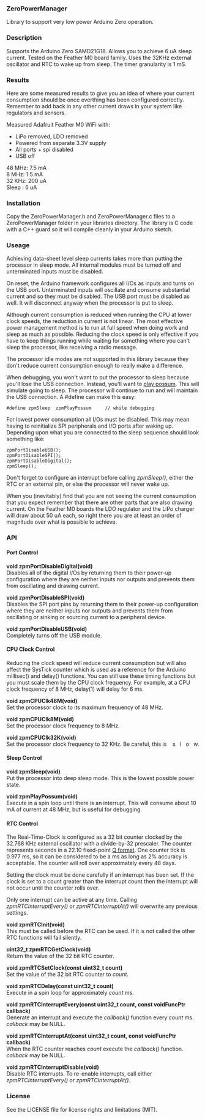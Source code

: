 ### ZeroPowerManager
Library to support very low power Arduino Zero operation.

### Description
Supports the Arduino Zero SAMD21G18. Allows you to achieve 6 uA sleep current. Tested on the Feather M0 board family. Uses the 32KHz external oscillator and RTC to wake up from sleep. The timer granularity is 1 mS.

### Results
Here are some measured results to give you an idea of where your current consumption should be once everthing has been configured correctly. Remember to add back in any other current draws in your system like regulators and sensors.

   Measured Adafruit Feather M0 WiFi with:
   - LiPo removed, LDO removed
   - Powered from separate 3.3V supply
   - All ports + spi disabled
   - USB off
          
   48 MHz: 7.5 mA  
   8 MHz: 1.5 mA  
   32 KHz: 200 uA  
   Sleep :   6 uA  


### Installation
Copy the ZeroPowerManager.h and ZeroPowerManager.c files to a ZeroPowerManager folder in your libraries directory. The library is C code with a C++ guard so it will compile cleanly in your Arduino sketch.

### Useage
Achieving data-sheet level sleep currents takes more than putting the processor in sleep mode. All internal modules must be turned off and unterminated inputs must be disabled.

On reset, the Arduino framework configures all I/Os as inputs and turns on the USB port. Unterminated inputs will oscillate and consume substantial current and so they must be disabled. The USB port must be disabled as well. It will disconnect anyway when the processor is put to sleep.

Although current consumption is reduced when running the CPU at lower clock speeds, the reduction in current is not linear. The most effective power management method is to run at full speed when doing work and sleep as much as possible. Reducing the clock speed is only effective if you have to keep things running while waiting for something where you can't sleep the processor, like receiving a radio message.

The processor idle modes are not supported in this library because they don't reduce current consumption enough to really make a difference.

When debugging, you won't want to put the processor to sleep because you'll lose the USB connection. Instead, you'll want to [play possum](http://www.dictionary.com/browse/play--possum). This will simulate going to sleep. The processor will continue to run and will maintain the USB connection. A #define can make this easy:

    #define zpmSleep  zpmPlayPossum     // while debugging
  
For lowest power consumption all I/Os must be disabled. This may mean having to reinitialize SPI peripherals and I/O ports after waking up. Depending upon what you are connected to the sleep sequence should look something like:

    zpmPortDisableUSB();
    zpmPortDisableSPI();
    zpmPortDisableDigital();
    zpmSleep();
    
Don't forget to configure an interrupt before calling *zpmSleep()*, either the RTC or an external pin, or else the processor will never wake up.

When you (inevitably) find that you are not seeing the current consumption that you expect remember that there are other parts that are also drawing current. On the Feather M0 boards the LDO regulator and the LiPo charger will draw about 50 uA each, so right there you are at least an order of magnitude over what is possible to achieve.

### API
#### Port Control
**void  zpmPortDisableDigital(void)**  
Disables all of the digital I/Os by returning them to their power-up configuration where they are neither inputs nor outputs and prevents them from oscillating and drawing current.

**void  zpmPortDisableSPI(void)**  
Disables the SPI port pins by returning them to their power-up configuration where they are neither inputs nor outputs and prevents them from oscillating or sinking or sourcing current to a peripheral device.

**void  zpmPortDisableUSB(void)**  
Completely turns off the USB module.

#### CPU Clock Control

Reducing the clock speed will reduce current consumption but will also affect the SysTick counter which is used as a reference for the Arduino millisec() and delay() functions. You can still use these timing functions but you must scale them by the CPU clock frequency. For example, at a CPU clock frequency of 8 MHz, delay(1) will delay for 6 ms.

**void  zpmCPUClk48M(void)**  
Set the processor clock to its maximum frequency of 48 MHz.

**void  zpmCPUClk8M(void)**  
Set the processor clock frequency to 8 MHz.

**void  zpmCPUClk32K(void)**  
Set the processor clock frequency to 32 KHz. Be careful, this is &nbsp;&nbsp;&nbsp;s&nbsp;&nbsp;&nbsp;l&nbsp;&nbsp;&nbsp;o&nbsp;&nbsp;&nbsp;w.

#### Sleep Control

**void  zpmSleep(void)**  
Put the processor into deep sleep mode. This is the lowest possible power state.

**void  zpmPlayPossum(void)**  
Execute in a spin loop until there is an interrupt. This will consume about 10 mA of current at 48 MHz, but is useful for debugging.

#### RTC Control

The Real-Time-Clock is configured as a 32 bit counter clocked by the 32.768 KHz external oscillator with a divide-by-32 prescaler. The counter represents seconds in a 22.10 fixed-point [Q format](https://en.wikipedia.org/wiki/Q_(number_format)). One counter tick is 0.977 ms, so it can be considered to be a ms as long as 2% accuracy is acceptable. The counter will roll over approximately every 48 days.

Setting the clock must be done carefully if an interrupt has been set. If the clock is set to a count greater than the interrupt count then the interrupt will not occur until the counter rolls over.

Only one interrupt can be active at any time. Calling *zpmRTCInterruptEvery()* or *zpmRTCInterruptAt()* will overwrite any previous settings.

**void  zpmRTCInit(void)**  
This must be called before the RTC can be used. If it is not called the other RTC functions will fail silently.

**uint32_t  zpmRTCGetClock(void)**  
Return the value of the 32 bit RTC counter.

**void  zpmRTCSetClock(const uint32_t count)**  
Set the value of the 32 bit RTC counter to *count*.

**void  zpmRTCDelay(const uint32_t count)**  
Execute in a spin loop for approximately *count* ms.

**void  zpmRTCInterruptEvery(const uint32_t count, const voidFuncPtr callback)**  
Generate an interrupt and execute the *callback()* function every *count* ms. *callback* may be NULL.

**void  zpmRTCInterruptAt(const uint32_t count, const voidFuncPtr callback)**  
When the RTC counter reaches *count* execute the *callback()* function. *callback* may be NULL.

**void  zpmRTCInterruptDisable(void)**  
Disable RTC interrupts. To re-enable interrupts, call either *zpmRTCInterruptEvery()* or *zpmRTCInterruptAt()*.







### License
See the LICENSE file for license rights and limitations (MIT).
